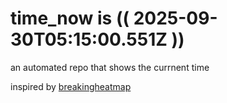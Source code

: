 # time_now is (( 2025-09-30T05:15:00.551Z ))

an automated repo that shows the currnent time

inspired by [breakingheatmap](https://github.com/breakingheatmap/breakingheatmap)